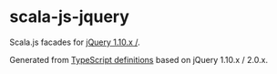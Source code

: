 # scala-js-jquery

Scala.js facades for [jQuery 1.10.x /](http://jquery.com/).

Generated from [TypeScript definitions](https://github.com/DefinitelyTyped/DefinitelyTyped/tree/master/jquery) based on jQuery 1.10.x / 2.0.x.
